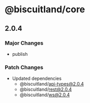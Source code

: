 # @biscuitland/core

## 2.0.4

### Major Changes

-   publish

### Patch Changes

-   Updated dependencies
    -   @biscuitland/api-types@2.0.4
    -   @biscuitland/rest@2.0.4
    -   @biscuitland/ws@2.0.4
